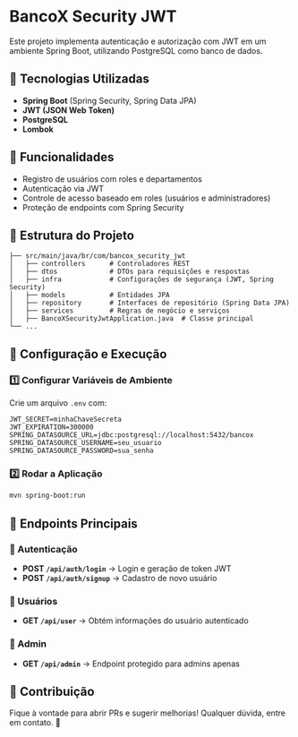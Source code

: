 # BancoX Security JWT

Este projeto implementa autenticação e autorização com JWT em um ambiente Spring Boot, utilizando PostgreSQL como banco de dados.

## 🚀 Tecnologias Utilizadas
- **Spring Boot** (Spring Security, Spring Data JPA)
- **JWT (JSON Web Token)**
- **PostgreSQL**
- **Lombok**

## 📌 Funcionalidades
- Registro de usuários com roles e departamentos
- Autenticação via JWT
- Controle de acesso baseado em roles (usuários e administradores)
- Proteção de endpoints com Spring Security

## 📂 Estrutura do Projeto

```
├── src/main/java/br/com/bancox_security_jwt
│   ├── controllers      # Controladores REST
│   ├── dtos             # DTOs para requisições e respostas
│   ├── infra            # Configurações de segurança (JWT, Spring Security)
│   ├── models           # Entidades JPA
│   ├── repository       # Interfaces de repositório (Spring Data JPA)
│   ├── services         # Regras de negócio e serviços
│   ├── BancoXSecurityJwtApplication.java  # Classe principal
└── ...
```

## 🔧 Configuração e Execução
### 1️⃣ Configurar Variáveis de Ambiente
Crie um arquivo `.env` com:
```
JWT_SECRET=minhaChaveSecreta
JWT_EXPIRATION=300000
SPRING_DATASOURCE_URL=jdbc:postgresql://localhost:5432/bancox
SPRING_DATASOURCE_USERNAME=seu_usuario
SPRING_DATASOURCE_PASSWORD=sua_senha
```

### 2️⃣ Rodar a Aplicação
```bash
mvn spring-boot:run
```

## 🔑 Endpoints Principais

### 🔹 Autenticação
- **POST `/api/auth/login`** → Login e geração de token JWT
- **POST `/api/auth/signup`** → Cadastro de novo usuário

### 🔹 Usuários
- **GET `/api/user`** → Obtém informações do usuário autenticado

### 🔹 Admin
- **GET `/api/admin`** → Endpoint protegido para admins apenas

## 🤝 Contribuição
Fique à vontade para abrir PRs e sugerir melhorias! Qualquer dúvida, entre em contato. 🚀

